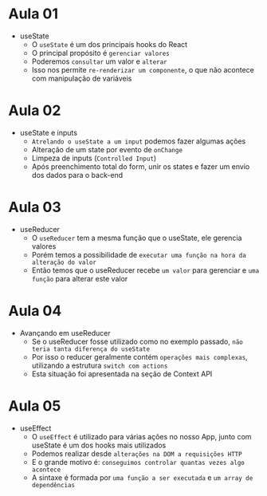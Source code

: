 # Aula 01

- useState
  - O `useState` é um dos principais hooks do React
  - O principal propósito é `gerenciar valores`
  - Poderemos `consultar` um valor e `alterar`
  - Isso nos permite `re-renderizar um componente`, o que não acontece com manipulação de variáveis

# Aula 02

- useState e inputs
  - `Atrelando o useState a um input` podemos fazer algumas ações
  - Alteração de um state por evento de `onChange`
  - Limpeza de inputs (`Controlled Input`)
  - Após preenchimento total do form, unir os states e fazer um envio dos dados para o back-end

# Aula 03

- useReducer
  - O `useReducer` tem a mesma função que o useState, ele gerencia valores
  - Porém temos a possibilidade de `executar uma função na hora da alteração do valor`
  - Então temos que o useReducer recebe `um valor` para gerenciar e `uma função` para alterar este valor

# Aula 04

- Avançando em useReducer
  - Se o useReducer fosse utilizado como no exemplo passado, `não teria tanta diferença do useState`
  - Por isso o reducer geralmente contém `operações mais complexas`, utilizando a estrutura `switch com actions`
  - Esta situação foi apresentada na seção de Context API

# Aula 05

- useEffect
  - O `useEffect` é utilizado para várias ações no nosso App, junto com useState é um dos hooks mais utilizados
  - Podemos realizar desde `alterações na DOM a requisições HTTP`
  - E o grande motivo é: `conseguimos controlar quantas vezes algo acontece`
  - A sintaxe é formada por `uma função a ser executada` e `um array de dependências`